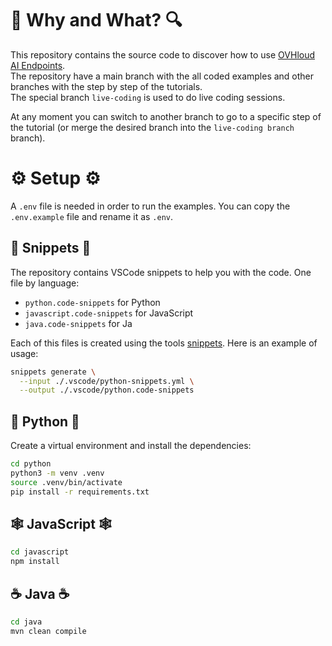 # 🔎 Why and What? 🔍

This repository contains the source code to discover how to use [OVHloud AI Endpoints](https://endpoints.ai.cloud.ovh.net/).  
The repository have a main branch with the all coded examples and other branches with the step by step of the tutorials.  
The special branch `live-coding` is used to do live coding sessions.

At any moment you can switch to another branch to go to a specific step of the tutorial (or merge the desired branch into the `live-coding branch` branch).

# ⚙️ Setup ⚙️

A `.env` file is needed in order to run the examples. You can copy the `.env.example` file and rename it as `.env`.

## 📝 Snippets 📝

The repository contains VSCode snippets to help you with the code.
One file by language: 
  - `python.code-snippets` for Python
  - `javascript.code-snippets` for JavaScript
  - `java.code-snippets` for Ja  

Each of this files is created using the tools [snippets](https://github.com/bots-garden/snippets).
Here is an example of usage: 
```bash
snippets generate \
  --input ./.vscode/python-snippets.yml \
  --output ./.vscode/python.code-snippets
```

## 🐍 Python 🐍

Create a virtual environment and install the dependencies:
```bash
cd python
python3 -m venv .venv
source .venv/bin/activate
pip install -r requirements.txt
```

## 🕸️ JavaScript 🕸️

```bash
cd javascript
npm install
```

## ☕️ Java ☕️

```bash
cd java
mvn clean compile
```